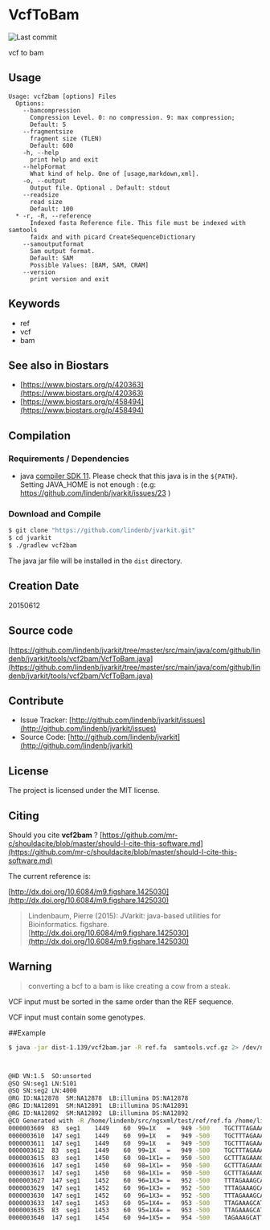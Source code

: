# VcfToBam

![Last commit](https://img.shields.io/github/last-commit/lindenb/jvarkit.png)

vcf to bam


## Usage

```
Usage: vcf2bam [options] Files
  Options:
    --bamcompression
      Compression Level. 0: no compression. 9: max compression;
      Default: 5
    --fragmentsize
      fragment size (TLEN)
      Default: 600
    -h, --help
      print help and exit
    --helpFormat
      What kind of help. One of [usage,markdown,xml].
    -o, --output
      Output file. Optional . Default: stdout
    --readsize
      read size
      Default: 100
  * -r, -R, --reference
      Indexed fasta Reference file. This file must be indexed with samtools 
      faidx and with picard CreateSequenceDictionary
    --samoutputformat
      Sam output format.
      Default: SAM
      Possible Values: [BAM, SAM, CRAM]
    --version
      print version and exit

```


## Keywords

 * ref
 * vcf
 * bam



## See also in Biostars

 * [https://www.biostars.org/p/420363](https://www.biostars.org/p/420363)
 * [https://www.biostars.org/p/458494](https://www.biostars.org/p/458494)


## Compilation

### Requirements / Dependencies

* java [compiler SDK 11](https://jdk.java.net/11/). Please check that this java is in the `${PATH}`. Setting JAVA_HOME is not enough : (e.g: https://github.com/lindenb/jvarkit/issues/23 )


### Download and Compile

```bash
$ git clone "https://github.com/lindenb/jvarkit.git"
$ cd jvarkit
$ ./gradlew vcf2bam
```

The java jar file will be installed in the `dist` directory.


## Creation Date

20150612

## Source code 

[https://github.com/lindenb/jvarkit/tree/master/src/main/java/com/github/lindenb/jvarkit/tools/vcf2bam/VcfToBam.java](https://github.com/lindenb/jvarkit/tree/master/src/main/java/com/github/lindenb/jvarkit/tools/vcf2bam/VcfToBam.java)


## Contribute

- Issue Tracker: [http://github.com/lindenb/jvarkit/issues](http://github.com/lindenb/jvarkit/issues)
- Source Code: [http://github.com/lindenb/jvarkit](http://github.com/lindenb/jvarkit)

## License

The project is licensed under the MIT license.

## Citing

Should you cite **vcf2bam** ? [https://github.com/mr-c/shouldacite/blob/master/should-I-cite-this-software.md](https://github.com/mr-c/shouldacite/blob/master/should-I-cite-this-software.md)

The current reference is:

[http://dx.doi.org/10.6084/m9.figshare.1425030](http://dx.doi.org/10.6084/m9.figshare.1425030)

> Lindenbaum, Pierre (2015): JVarkit: java-based utilities for Bioinformatics. figshare.
> [http://dx.doi.org/10.6084/m9.figshare.1425030](http://dx.doi.org/10.6084/m9.figshare.1425030)


## Warning

> converting a bcf to a bam is like creating a cow from a steak.

VCF input must be sorted in the same order than the REF sequence.

VCF input must contain some genotypes.

##Example

```bash
$ java -jar dist-1.139/vcf2bam.jar -R ref.fa  samtools.vcf.gz 2> /dev/null | grep -v "100="



@HD	VN:1.5	SO:unsorted
@SQ	SN:seg1	LN:5101
@SQ	SN:seg2	LN:4000
@RG	ID:NA12878	SM:NA12878	LB:illumina	DS:NA12878
@RG	ID:NA12891	SM:NA12891	LB:illumina	DS:NA12891
@RG	ID:NA12892	SM:NA12892	LB:illumina	DS:NA12892
@CO	Generated with -R /home/lindenb/src/ngsxml/test/ref/ref.fa /home/lindenb/src/ngsxml/OUT/Projects/Proj1/VCF/samtools/Proj1.samtools.vcf.gz
0000003609	83	seg1	1449	60	99=1X	=	949	-500	TGCTTTAGAAAGCATTCCAAAATCTCTTACCAGTTTTATCTCCTATGAAAGTCCTTCACACTTTCTCTCATTTAAACTTTATTGCATTTTCCTCACTTTC	IIIIIIIIIIIIIIIIIIIIIIIIIIIIIIIIIIIIIIIIIIIIIIIIIIIIIIIIIIIIIIIIIIIIIIIIIIIIIIIIIIIIIIIIIIIIIIIIIIII	RG:Z:NA12891	NM:i:1
0000003610	147	seg1	1449	60	99=1X	=	949	-500	TGCTTTAGAAAGCATTCCAAAATCTCTTACCAGTTTTATCTCCTATGAAAGTCCTTCACACTTTCTCTCATTTAAACTTTATTGCATTTTCCTCACTTTC	IIIIIIIIIIIIIIIIIIIIIIIIIIIIIIIIIIIIIIIIIIIIIIIIIIIIIIIIIIIIIIIIIIIIIIIIIIIIIIIIIIIIIIIIIIIIIIIIIIII	RG:Z:NA12891	NM:i:1
0000003611	147	seg1	1449	60	99=1X	=	949	-500	TGCTTTAGAAAGCATTCCAAAATCTCTTACCAGTTTTATCTCCTATGAAAGTCCTTCACACTTTCTCTCATTTAAACTTTATTGCATTTTCCTCACTTTC	IIIIIIIIIIIIIIIIIIIIIIIIIIIIIIIIIIIIIIIIIIIIIIIIIIIIIIIIIIIIIIIIIIIIIIIIIIIIIIIIIIIIIIIIIIIIIIIIIIII	RG:Z:NA12892	NM:i:1
0000003612	83	seg1	1449	60	99=1X	=	949	-500	TGCTTTAGAAAGCATTCCAAAATCTCTTACCAGTTTTATCTCCTATGAAAGTCCTTCACACTTTCTCTCATTTAAACTTTATTGCATTTTCCTCACTTTC	IIIIIIIIIIIIIIIIIIIIIIIIIIIIIIIIIIIIIIIIIIIIIIIIIIIIIIIIIIIIIIIIIIIIIIIIIIIIIIIIIIIIIIIIIIIIIIIIIIII	RG:Z:NA12892	NM:i:1
0000003615	83	seg1	1450	60	98=1X1=	=	950	-500	GCTTTAGAAAGCATTCCAAAATCTCTTACCAGTTTTATCTCCTATGAAAGTCCTTCACACTTTCTCTCATTTAAACTTTATTGCATTTTCCTCACTTTCT	IIIIIIIIIIIIIIIIIIIIIIIIIIIIIIIIIIIIIIIIIIIIIIIIIIIIIIIIIIIIIIIIIIIIIIIIIIIIIIIIIIIIIIIIIIIIIIIIIIII	RG:Z:NA12891	NM:i:1
0000003616	147	seg1	1450	60	98=1X1=	=	950	-500	GCTTTAGAAAGCATTCCAAAATCTCTTACCAGTTTTATCTCCTATGAAAGTCCTTCACACTTTCTCTCATTTAAACTTTATTGCATTTTCCTCACTTTCT	IIIIIIIIIIIIIIIIIIIIIIIIIIIIIIIIIIIIIIIIIIIIIIIIIIIIIIIIIIIIIIIIIIIIIIIIIIIIIIIIIIIIIIIIIIIIIIIIIIII	RG:Z:NA12891	NM:i:1
0000003617	147	seg1	1450	60	98=1X1=	=	950	-500	GCTTTAGAAAGCATTCCAAAATCTCTTACCAGTTTTATCTCCTATGAAAGTCCTTCACACTTTCTCTCATTTAAACTTTATTGCATTTTCCTCACTTTCT	IIIIIIIIIIIIIIIIIIIIIIIIIIIIIIIIIIIIIIIIIIIIIIIIIIIIIIIIIIIIIIIIIIIIIIIIIIIIIIIIIIIIIIIIIIIIIIIIIIII	RG:Z:NA12892	NM:i:1
0000003627	147	seg1	1452	60	96=1X3=	=	952	-500	TTTAGAAAGCATTCCAAAATCTCTTACCAGTTTTATCTCCTATGAAAGTCCTTCACACTTTCTCTCATTTAAACTTTATTGCATTTTCCTCACTTTCTCT	IIIIIIIIIIIIIIIIIIIIIIIIIIIIIIIIIIIIIIIIIIIIIIIIIIIIIIIIIIIIIIIIIIIIIIIIIIIIIIIIIIIIIIIIIIIIIIIIIIII	RG:Z:NA12891	NM:i:1
0000003629	147	seg1	1452	60	96=1X3=	=	952	-500	TTTAGAAAGCATTCCAAAATCTCTTACCAGTTTTATCTCCTATGAAAGTCCTTCACACTTTCTCTCATTTAAACTTTATTGCATTTTCCTCACTTTCTCT	IIIIIIIIIIIIIIIIIIIIIIIIIIIIIIIIIIIIIIIIIIIIIIIIIIIIIIIIIIIIIIIIIIIIIIIIIIIIIIIIIIIIIIIIIIIIIIIIIIII	RG:Z:NA12892	NM:i:1
0000003630	147	seg1	1452	60	96=1X3=	=	952	-500	TTTAGAAAGCATTCCAAAATCTCTTACCAGTTTTATCTCCTATGAAAGTCCTTCACACTTTCTCTCATTTAAACTTTATTGCATTTTCCTCACTTTCTCT	IIIIIIIIIIIIIIIIIIIIIIIIIIIIIIIIIIIIIIIIIIIIIIIIIIIIIIIIIIIIIIIIIIIIIIIIIIIIIIIIIIIIIIIIIIIIIIIIIIII	RG:Z:NA12892	NM:i:1
0000003633	147	seg1	1453	60	95=1X4=	=	953	-500	TTAGAAAGCATTCCAAAATCTCTTACCAGTTTTATCTCCTATGAAAGTCCTTCACACTTTCTCTCATTTAAACTTTATTGCATTTTCCTCACTTTCTCTC	IIIIIIIIIIIIIIIIIIIIIIIIIIIIIIIIIIIIIIIIIIIIIIIIIIIIIIIIIIIIIIIIIIIIIIIIIIIIIIIIIIIIIIIIIIIIIIIIIIII	RG:Z:NA12891	NM:i:1
0000003635	83	seg1	1453	60	95=1X4=	=	953	-500	TTAGAAAGCATTCCAAAATCTCTTACCAGTTTTATCTCCTATGAAAGTCCTTCACACTTTCTCTCATTTAAACTTTATTGCATTTTCCTCACTTTCTCTC	IIIIIIIIIIIIIIIIIIIIIIIIIIIIIIIIIIIIIIIIIIIIIIIIIIIIIIIIIIIIIIIIIIIIIIIIIIIIIIIIIIIIIIIIIIIIIIIIIIII	RG:Z:NA12892	NM:i:1
0000003640	147	seg1	1454	60	94=1X5=	=	954	-500	TAGAAAGCATTCCAAAATCTCTTACCAGTTTTATCTCCTATGAAAGTCCTTCACACTTTCTCTCATTTAAACTTTATTGCATTTTCCTCACTTTCTCTCA	IIIIIIIIIIIIIIIIIIIIIIIIIIIIIIIIIIIIIIIIIIIIIIIIIIIIIIIIIIIIIIIIIIIIIIIIIIIIIIIIIIIIIIIIIIIIIIIIIIII	RG:Z:NA12891	NM:i:1

```


